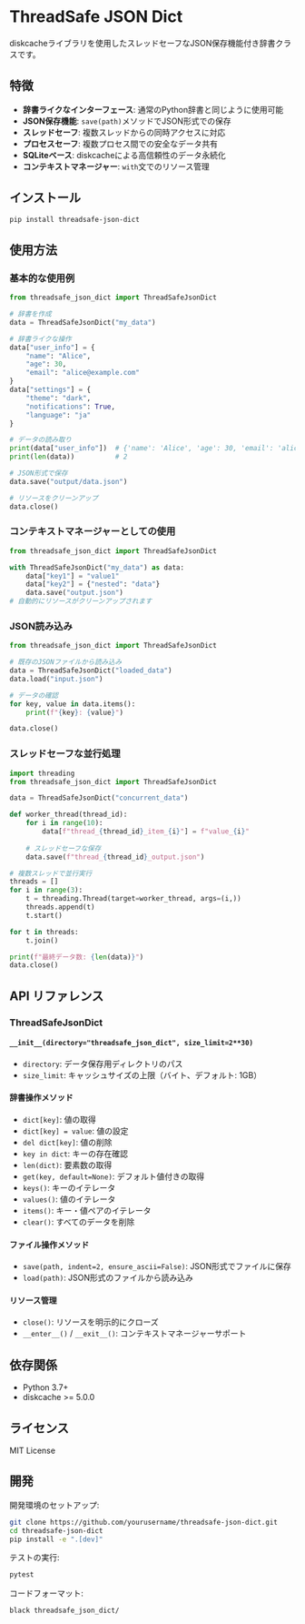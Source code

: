 # ThreadSafe JSON Dict

diskcacheライブラリを使用したスレッドセーフなJSON保存機能付き辞書クラスです。

## 特徴

- **辞書ライクなインターフェース**: 通常のPython辞書と同じように使用可能
- **JSON保存機能**: `save(path)`メソッドでJSON形式での保存
- **スレッドセーフ**: 複数スレッドからの同時アクセスに対応
- **プロセスセーフ**: 複数プロセス間での安全なデータ共有
- **SQLiteベース**: diskcacheによる高信頼性のデータ永続化
- **コンテキストマネージャー**: `with`文でのリソース管理

## インストール

```bash
pip install threadsafe-json-dict
```

## 使用方法

### 基本的な使用例

```python
from threadsafe_json_dict import ThreadSafeJsonDict

# 辞書を作成
data = ThreadSafeJsonDict("my_data")

# 辞書ライクな操作
data["user_info"] = {
    "name": "Alice",
    "age": 30,
    "email": "alice@example.com"
}
data["settings"] = {
    "theme": "dark",
    "notifications": True,
    "language": "ja"
}

# データの読み取り
print(data["user_info"])  # {'name': 'Alice', 'age': 30, 'email': 'alice@example.com'}
print(len(data))          # 2

# JSON形式で保存
data.save("output/data.json")

# リソースをクリーンアップ
data.close()
```

### コンテキストマネージャーとしての使用

```python
from threadsafe_json_dict import ThreadSafeJsonDict

with ThreadSafeJsonDict("my_data") as data:
    data["key1"] = "value1"
    data["key2"] = {"nested": "data"}
    data.save("output.json")
# 自動的にリソースがクリーンアップされます
```

### JSON読み込み

```python
from threadsafe_json_dict import ThreadSafeJsonDict

# 既存のJSONファイルから読み込み
data = ThreadSafeJsonDict("loaded_data")
data.load("input.json")

# データの確認
for key, value in data.items():
    print(f"{key}: {value}")

data.close()
```

### スレッドセーフな並行処理

```python
import threading
from threadsafe_json_dict import ThreadSafeJsonDict

data = ThreadSafeJsonDict("concurrent_data")

def worker_thread(thread_id):
    for i in range(10):
        data[f"thread_{thread_id}_item_{i}"] = f"value_{i}"
        
    # スレッドセーフな保存
    data.save(f"thread_{thread_id}_output.json")

# 複数スレッドで並行実行
threads = []
for i in range(3):
    t = threading.Thread(target=worker_thread, args=(i,))
    threads.append(t)
    t.start()

for t in threads:
    t.join()

print(f"最終データ数: {len(data)}")
data.close()
```

## API リファレンス

### ThreadSafeJsonDict

#### `__init__(directory="threadsafe_json_dict", size_limit=2**30)`

- `directory`: データ保存用ディレクトリのパス
- `size_limit`: キャッシュサイズの上限（バイト、デフォルト: 1GB）

#### 辞書操作メソッド

- `dict[key]`: 値の取得
- `dict[key] = value`: 値の設定  
- `del dict[key]`: 値の削除
- `key in dict`: キーの存在確認
- `len(dict)`: 要素数の取得
- `get(key, default=None)`: デフォルト値付きの取得
- `keys()`: キーのイテレータ
- `values()`: 値のイテレータ
- `items()`: キー・値ペアのイテレータ
- `clear()`: すべてのデータを削除

#### ファイル操作メソッド

- `save(path, indent=2, ensure_ascii=False)`: JSON形式でファイルに保存
- `load(path)`: JSON形式のファイルから読み込み

#### リソース管理

- `close()`: リソースを明示的にクローズ
- `__enter__()` / `__exit__()`: コンテキストマネージャーサポート

## 依存関係

- Python 3.7+
- diskcache >= 5.0.0

## ライセンス

MIT License

## 開発

開発環境のセットアップ:

```bash
git clone https://github.com/yourusername/threadsafe-json-dict.git
cd threadsafe-json-dict
pip install -e ".[dev]"
```

テストの実行:

```bash
pytest
```

コードフォーマット:

```bash
black threadsafe_json_dict/
```